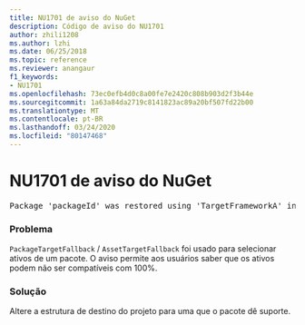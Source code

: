 ```yaml
---
title: NU1701 de aviso do NuGet
description: Código de aviso do NU1701
author: zhili1208
ms.author: lzhi
ms.date: 06/25/2018
ms.topic: reference
ms.reviewer: anangaur
f1_keywords:
- NU1701
ms.openlocfilehash: 73ec0efb4d0c8a00fe7e2420c808b903d2f3b44e
ms.sourcegitcommit: 1a63a84da2719c8141823ac89a20bf507fd22b00
ms.translationtype: MT
ms.contentlocale: pt-BR
ms.lasthandoff: 03/24/2020
ms.locfileid: "80147468"
---
```

# <a name="nuget-warning-nu1701"></a>NU1701 de aviso do NuGet

<pre>Package 'packageId' was restored using 'TargetFrameworkA' instead the project target framework 'TargetFrameworkB'. This package may not be fully compatible with your project.</pre>

### <a name="issue"></a>Problema
`PackageTargetFallback` / `AssetTargetFallback` foi usado para selecionar ativos de um pacote. O aviso permite aos usuários saber que os ativos podem não ser compatíveis com 100%.

### <a name="solution"></a>Solução
Altere a estrutura de destino do projeto para uma que o pacote dê suporte.
